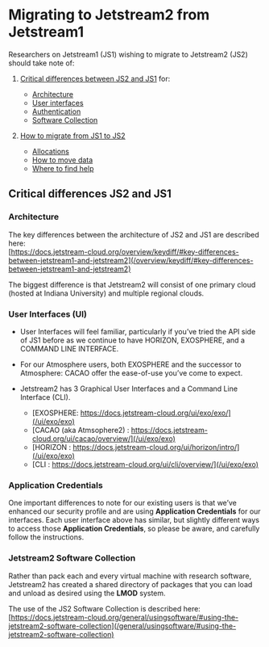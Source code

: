 # Migrating to Jetstream2 from Jetstream1

Researchers on Jetstream1 (JS1)  wishing to migrate to Jetstream2 (JS2) should take note of:

1. [Critical differences between JS2 and JS1](#CriticalDifferences) for:
    * [Architecture](#Architecture)
    * [User interfaces](#UI)
    * [Authentication](#ApplicationCredentials)
    * [Software Collection](#SoftwareCollection) </br>

2. [How to migrate from JS1 to JS2](migration_overview.md)
    * [Allocations](https://docs.jetstream-cloud.org/migration/how_to_migrate.md/#Allocations)
    * [How to move data](https://docs.jetstream-cloud.org/migration/how_to_migrate.md/#MoveData)
    * [Where to find help](https://docs.jetstream-cloud.org/migration/how_to_migrate.md/#GetHelp)

## Critical differences JS2 and JS1 <a name="CriticalDifferences"></a>

### Architecture <a name="Architecture"></a>

The key differences between the architecture of JS2 and JS1 are described here:</br>
[https://docs.jetstream-cloud.org/overview/keydiff/#key-differences-between-jetstream1-and-jetstream2](/overview/keydiff/#key-differences-between-jetstream1-and-jetstream2)

The biggest difference is that Jetstream2 will consist of one primary cloud (hosted at Indiana University) and multiple regional clouds.

### User Interfaces (UI)<a name="UI"></a>

* User Interfaces will feel familiar, particularly if you’ve tried the API side of JS1 before as we continue to have HORIZON, EXOSPHERE, and a COMMAND LINE INTERFACE.
* For our Atmosphere users, both EXOSPHERE and the successor to Atmosphere: CACAO offer the ease-of-use you’ve come to expect.
* Jetstream2 has 3 Graphical User Interfaces and a Command Line Interface (CLI).

    * [EXOSPHERE: https://docs.jetstream-cloud.org/ui/exo/exo/](/ui/exo/exo)
    * [CACAO (aka Atmsophere2) : https://docs.jetstream-cloud.org/ui/cacao/overview/](/ui/exo/exo)
    * [HORIZON : https://docs.jetstream-cloud.org/ui/horizon/intro/](/ui/exo/exo)
    * [CLI : https://docs.jetstream-cloud.org/ui/cli/overview/](/ui/exo/exo)


### Application Credentials<a name="ApplicationCredentials"></a>
One important differences to note for our existing users is that we’ve enhanced our security profile and are using **Application Credentials** for our interfaces. Each user interface above has similar, but slightly different ways to access those **Application Credentials**, so please be aware, and carefully follow the instructions.

### Jetstream2 Software Collection<a name="SoftwareCollection"></a>
Rather than pack each and every virtual machine with research software, Jetstream2 has created a shared directory of packages that you can load and unload as desired using the **LMOD** system.

The use of the JS2 Software Collection is described here:</br>
[https://docs.jetstream-cloud.org/general/usingsoftware/#using-the-jetstream2-software-collection](/general/usingsoftware/#using-the-jetstream2-software-collection)

